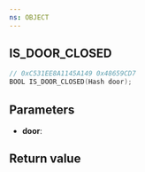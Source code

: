```yaml
---
ns: OBJECT
---
```

## IS_DOOR_CLOSED

```c
// 0xC531EE8A1145A149 0x48659CD7
BOOL IS_DOOR_CLOSED(Hash door);
```


## Parameters
* **door**: 

## Return value
